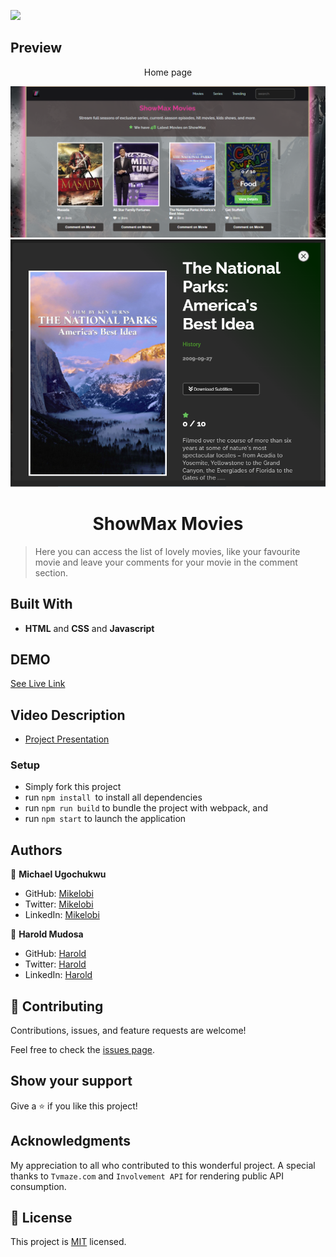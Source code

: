 ![](https://img.shields.io/badge/Microverse-blueviolet)

## Preview
<p align="center">Home page</p>
<img src="./src/assets/Capture.PNG">
<img src="./src/assets/Capturepop.PNG">

<h1 align="center"> ShowMax Movies </h1>

> Here you can access the list of lovely movies, like your favourite movie and leave your comments for your movie in the comment section.


## Built With

- **HTML** and **CSS** and **Javascript**

## DEMO

[See Live Link](https://mikelobi.github.io/Showmax-Movies/dist/)

## Video Description

- [Project Presentation](https://www.loom.com/share/3ca40a5bbef1436abcd76b76cd62ddc1)

### Setup

- Simply fork this project
- run `npm install `to install all dependencies
- run `npm run build` to bundle the project with webpack, and
- run `npm start` to launch the application


## Authors

👤 **Michael Ugochukwu**

- GitHub: [Mikelobi](https://github.com/Mikelobi) 
- Twitter: [Mikelobi](https://twitter.com/omulum)
- LinkedIn: [Mikelobi](https://linkedin.com/in/ugochukwu-omulu-b9697663)

👤 **Harold Mudosa**

- GitHub: [Harold](https://github.com/haroldmud)
- Twitter: [Harold](https://twitter.com/MudosaHarold)
- LinkedIn: [Harold](https://linkedin.com/in/haroldmudosa
)

## 🤝 Contributing

Contributions, issues, and feature requests are welcome!

Feel free to check the [issues page](https://github.com/Mikelobi/Show-Movies/issues).

## Show your support

Give a ⭐️ if you like this project!

## Acknowledgments

My appreciation to all who contributed to this wonderful project. A special thanks to `Tvmaze.com` and `Involvement API` for rendering public API consumption. 

## 📝 License

This project is [MIT](https://opensource.org/licenses/MIT) licensed.
